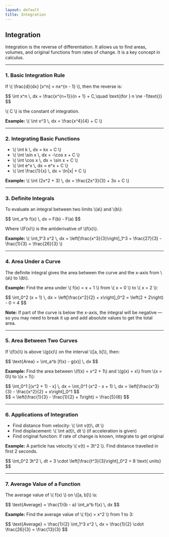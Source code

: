 ```yaml
---
layout: default
title: Integration
---
```


<div>
  <h2>Integration</h2>

  <p>Integration is the reverse of differentiation. It allows us to find areas, volumes, and original functions from rates of change. It is a key concept in calculus.</p>

  <hr>

  <h3>1. Basic Integration Rule</h3>
  <p>If \( \frac{d}{dx} [x^n] = nx^{n - 1} \), then the reverse is:</p>
  <div>$$
  \int x^n \, dx = \frac{x^{n+1}}{n + 1} + C,\quad \text{(for } n \ne -1\text{)}
  $$</div>
  <p>\( C \) is the constant of integration.</p>

  <p><strong>Example:</strong> \( \int x^3 \, dx = \frac{x^4}{4} + C \)</p>

  <hr>

  <h3>2. Integrating Basic Functions</h3>
  <ul>
    <li>\( \int k \, dx = kx + C \)</li>
    <li>\( \int \sin x \, dx = -\cos x + C \)</li>
    <li>\( \int \cos x \, dx = \sin x + C \)</li>
    <li>\( \int e^x \, dx = e^x + C \)</li>
    <li>\( \int \frac{1}{x} \, dx = \ln|x| + C \)</li>
  </ul>

  <p><strong>Example:</strong> \( \int (2x^2 + 3) \, dx = \frac{2x^3}{3} + 3x + C \)</p>

  <hr>

  <h3>3. Definite Integrals</h3>
  <p>To evaluate an integral between two limits \(a\) and \(b\):</p>
  <div>$$
  \int_a^b f(x) \, dx = F(b) - F(a)
  $$</div>
  <p>Where \(F(x)\) is the antiderivative of \(f(x)\).</p>

  <p><strong>Example:</strong> \( \int_1^3 x^2 \, dx = \left[\frac{x^3}{3}\right]_1^3 = \frac{27}{3} - \frac{1}{3} = \frac{26}{3} \)</p>

  <hr>

  <h3>4. Area Under a Curve</h3>
  <p>The definite integral gives the area between the curve and the x-axis from \(a\) to \(b\).</p>

  <p><strong>Example:</strong> Find the area under \( f(x) = x + 1 \) from \( x = 0 \) to \( x = 2 \):</p>
  <div>$$
  \int_0^2 (x + 1) \, dx = \left[\frac{x^2}{2} + x\right]_0^2 = \left(2 + 2\right) - 0 = 4
  $$</div>

  <p><strong>Note:</strong> If part of the curve is below the x-axis, the integral will be negative — so you may need to break it up and add absolute values to get the total area.</p>

  <hr>

  <h3>5. Area Between Two Curves</h3>
  <p>If \(f(x)\) is above \(g(x)\) on the interval \([a, b]\), then:</p>
  <div>$$
  \text{Area} = \int_a^b [f(x) - g(x)] \, dx
  $$</div>

  <p><strong>Example:</strong> Find the area between \(f(x) = x^2 + 1\) and \(g(x) = x\) from \(x = 0\) to \(x = 1\):</p>
  <div>$$
  \int_0^1 [(x^2 + 1) - x] \, dx = \int_0^1 (x^2 - x + 1) \, dx = \left[\frac{x^3}{3} - \frac{x^2}{2} + x\right]_0^1
  $$</div>
  <div>$$
  = \left(\frac{1}{3} - \frac{1}{2} + 1\right) = \frac{5}{6}
  $$</div>

  <hr>

  <h3>6. Applications of Integration</h3>
  <ul>
    <li>Find distance from velocity: \( \int v(t)\, dt \)</li>
    <li>Find displacement: \( \int a(t)\, dt \) (if acceleration is given)</li>
    <li>Find original function: if rate of change is known, integrate to get original</li>
  </ul>

  <p><strong>Example:</strong> A particle has velocity \( v(t) = 3t^2 \). Find distance travelled in first 2 seconds.</p>
  <div>$$
  \int_0^2 3t^2 \, dt = 3 \cdot \left[\frac{t^3}{3}\right]_0^2 = 8 \text{ units}
  $$</div>

  <hr>

  <h3>7. Average Value of a Function</h3>
  <p>The average value of \( f(x) \) on \([a, b]\) is:</p>
  <div>$$
  \text{Average} = \frac{1}{b - a} \int_a^b f(x) \, dx
  $$</div>

  <p><strong>Example:</strong> Find the average value of \( f(x) = x^2 \) from 1 to 3:</p>
  <div>$$
  \text{Average} = \frac{1}{2} \int_1^3 x^2 \, dx = \frac{1}{2} \cdot \frac{26}{3} = \frac{13}{3}
  $$</div>

</div>
